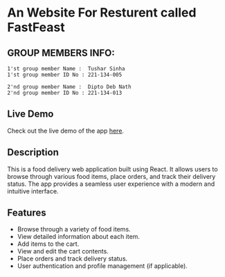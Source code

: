 # An Website For Resturent called FastFeast

## GROUP MEMBERS INFO:

	1'st group member Name :  Tushar Sinha
	1'st group member ID No : 221-134-005
	
	2'nd group member Name :  Dipto Deb Nath
	2'nd group member ID No : 221-134-013

## Live Demo

Check out the live demo of the app [here](https://fastfeast.netlify.app/).


## Description

This is a food delivery web application built using React. It allows users to browse through various food items, place orders, and track their delivery status. The app provides a seamless user experience with a modern and intuitive interface.

## Features

- Browse through a variety of food items.
- View detailed information about each item.
- Add items to the cart.
- View and edit the cart contents.
- Place orders and track delivery status.
- User authentication and profile management (if applicable).